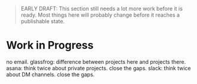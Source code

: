 > EARLY DRAFT: This section still needs a lot more work before it is ready. Most things here will probably change before it reaches a publishable state.

# Work in Progress

no email.
glassfrog: difference between projects here and projects there.
asana: think twice about private projects. close the gaps.
slack: think twice about DM channels. close the gaps.
